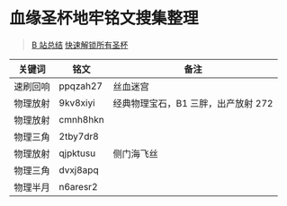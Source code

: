 # 血缘圣杯地牢铭文搜集整理

> [B 站总结](https://www.bilibili.com/read/cv2758859?spm_id_from=333.788.b_636f6d6d656e74.21)
> [快速解锁所有圣杯](https://www.bilibili.com/video/BV1ei4y1N7pn)

| 关键词   | 铭文     | 备注 |
| -------- | -------- | ---- |
| 速刷回响 | ppqzah27 | 丝血迷宫     |
| 物理放射 | 9kv8xiyi | 经典物理宝石，B1 三胖，出产放射 272 |
| 物理放射 | cmnh8hkn |  |
| 物理三角 | 2tby7dr8 |  |
| 物理放射 | qjpktusu | 侧门海飞丝 |
| 物理三角 | dvxj8apq |  |
| 物理半月 | n6aresr2 |  |



 